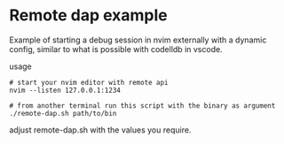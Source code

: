 # Remote dap example

Example of starting a debug session in nvim externally with a dynamic config, similar to what is possible with codelldb in vscode.

usage

```
# start your nvim editor with remote api
nvim --listen 127.0.0.1:1234

# from another terminal run this script with the binary as argument
./remote-dap.sh path/to/bin

```

adjust remote-dap.sh with the values you require.
